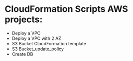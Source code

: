 # CloudFormation Scripts AWS projects:

- Deploy a VPC
- Deploy a VPC with 2 AZ
- S3 Bucket CloudFormation template
- S3 Bucket_update_policy
- Create DB
